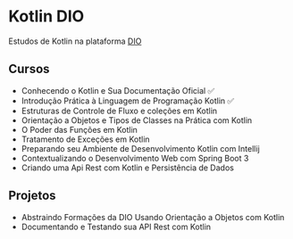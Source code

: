 # Kotlin DIO
Estudos de Kotlin na plataforma [DIO](web.dio.me)

## Cursos
- Conhecendo o Kotlin e Sua Documentação Oficial ✅
- Introdução Prática à Linguagem de Programação Kotlin ✅
- Estruturas de Controle de Fluxo e coleções em Kotlin
- Orientação a Objetos e Tipos de Classes na Prática com Kotlin
- O Poder das Funções em Kotlin
- Tratamento de Exceções em Kotlin
- Preparando seu Ambiente de Desenvolvimento Kotlin com Intellij
- Contextualizando o Desenvolvimento Web com Spring Boot 3
- Criando uma Api Rest com Kotlin e Persistência de Dados

## Projetos
- Abstraindo Formações da DIO Usando Orientação a Objetos com Kotlin
- Documentando e Testando sua API Rest com Kotlin